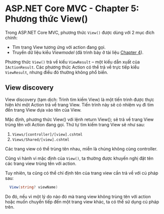 # ASP.NET Core MVC - Chapter 5: Phương thức View()

Trong ASP.NET Core MVC, phương thức `View()` được dùng với 2 mục đích chính:

* Tìm trang View tương ứng với action đang gọi.
* Truyền dữ liệu kiểu *Viewmodel* (đã trình bày ở tài liệu [Chapter 4](/Chapter4.md)).

Phương thức `View()` trả về kiểu `ViewResult` – một kiểu dẫn xuất của `IActionResult`. Các phương thức Action có thể trả về trực tiếp kiểu `ViewResult`, nhưng điều đó thường không phổ biến.

## View discovery
View discovery (tạm dịch: Trình tìm kiếm View) là một tiến trình được thực hiện khi một Action trả về trang View. Tiến trình này sẽ có nhiệm vụ đi tìm đến trang View dựa vào tên của View.

Mặc định, phương thức View() với lệnh return View(); sẽ trả về trang View trùng tên với Action đang gọi. Thứ tự tìm kiếm trang View sẽ như sau:

1. `Views/[controller]/[view].cshtml`
2. `Views/Shared/[view].cshtml`
 
Các trang view có thể trùng tên nhau, miễn là chúng không cùng controller.

Cũng vì hành vi mặc định của `View()`, ta thường được khuyến nghị đặt tên các trang view trùng tên với action.

Tuy nhiên, ta cũng có thể chỉ định tên của trang view cần trả về với cú pháp sau:

```csharp
  View(string? viewName)
```
Do đó, nếu vì một lý do nào đó mà trang view không trùng tên với action hoặc muốn chuyển tiếp đến một trang view khác, ta có thể sử dụng cú pháp trên.


